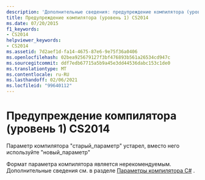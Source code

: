 ```yaml
---
description: 'Дополнительные сведения: предупреждение компилятора (уровень 1) CS2014'
title: Предупреждение компилятора (уровень 1) CS2014
ms.date: 07/20/2015
f1_keywords:
- CS2014
helpviewer_keywords:
- CS2014
ms.assetid: 7d2aef1d-fa14-4675-87e6-9e75f36a0406
ms.openlocfilehash: 02bea925679127f3bf476893b561a26534cd947c
ms.sourcegitcommit: ddf7edb67715a5b9a45e3dd44536dabc153c1de0
ms.translationtype: MT
ms.contentlocale: ru-RU
ms.lasthandoff: 02/06/2021
ms.locfileid: "99640112"
---
```

# <a name="compiler-warning-level-1-cs2014"></a>Предупреждение компилятора (уровень 1) CS2014

Параметр компилятора "старый_параметр" устарел, вместо него используйте "новый_параметр"  
  
 Формат параметра компилятора является нерекомендуемым. Дополнительные сведения см. в разделе [Параметры компилятора C#](../language-reference/compiler-options/index.md) .
